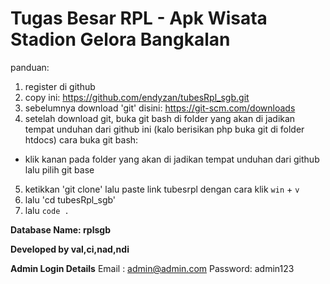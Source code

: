 # Tugas Besar RPL - Apk Wisata Stadion Gelora Bangkalan

panduan:
1. register di github
2. copy ini: https://github.com/endyzan/tubesRpl_sgb.git
3. sebelumnya download 'git' disini: https://git-scm.com/downloads
4. setelah download git, buka git bash di folder yang akan di jadikan tempat unduhan dari github ini (kalo berisikan php buka git di folder htdocs)
cara buka git bash:
- klik kanan pada folder yang akan di jadikan tempat unduhan dari github lalu pilih git base
5. ketikkan 'git clone' lalu paste link tubesrpl dengan cara klik ```win``` + ```v```
6. lalu 'cd tubesRpl_sgb'
7. lalu ```code .```



**Database Name: rplsgb**

**Developed by val,ci,nad,ndi**

**Admin Login Details**
Email   : admin@admin.com
Password: admin123
